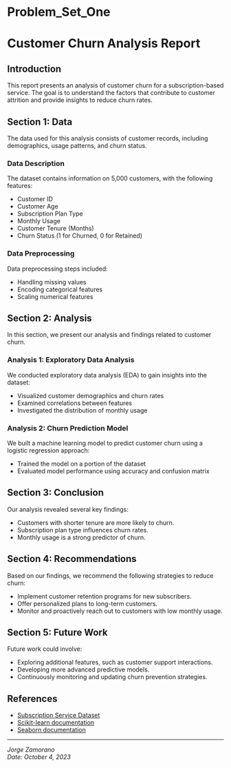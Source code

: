 # Problem_Set_One

# Customer Churn Analysis Report

## Introduction
This report presents an analysis of customer churn for a subscription-based service. The goal is to understand the factors that contribute to customer attrition and provide insights to reduce churn rates.

## Section 1: Data
The data used for this analysis consists of customer records, including demographics, usage patterns, and churn status.

### Data Description
The dataset contains information on 5,000 customers, with the following features:
- Customer ID
- Customer Age
- Subscription Plan Type
- Monthly Usage
- Customer Tenure (Months)
- Churn Status (1 for Churned, 0 for Retained)

### Data Preprocessing
Data preprocessing steps included:
- Handling missing values
- Encoding categorical features
- Scaling numerical features

## Section 2: Analysis
In this section, we present our analysis and findings related to customer churn.

### Analysis 1: Exploratory Data Analysis
We conducted exploratory data analysis (EDA) to gain insights into the dataset:
- Visualized customer demographics and churn rates
- Examined correlations between features
- Investigated the distribution of monthly usage

### Analysis 2: Churn Prediction Model
We built a machine learning model to predict customer churn using a logistic regression approach:
- Trained the model on a portion of the dataset
- Evaluated model performance using accuracy and confusion matrix

## Section 3: Conclusion
Our analysis revealed several key findings:

- Customers with shorter tenure are more likely to churn.
- Subscription plan type influences churn rates.
- Monthly usage is a strong predictor of churn.

## Section 4: Recommendations
Based on our findings, we recommend the following strategies to reduce churn:

- Implement customer retention programs for new subscribers.
- Offer personalized plans to long-term customers.
- Monitor and proactively reach out to customers with low monthly usage.

## Section 5: Future Work
Future work could involve:

- Exploring additional features, such as customer support interactions.
- Developing more advanced predictive models.
- Continuously monitoring and updating churn prevention strategies.

## References
- [Subscription Service Dataset](https://example.com/dataset)
- [Scikit-learn documentation](https://scikit-learn.org/)
- [Seaborn documentation](https://seaborn.pydata.org/)

---

*Jorge Zamorano* \
*Date: October 4, 2023*
